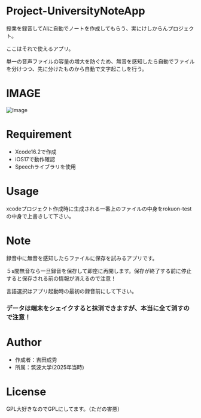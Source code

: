 # Project-UniversityNoteApp
 
授業を録音してAIに自動でノートを作成してもらう、実にけしからんプロジェクト。

ここはそれで使えるアプリ。

単一の音声ファイルの容量の増大を防ぐため、無音を感知したら自動でファイルを分けつつ、先に分けたものから自動で文字起こしを行う。
 
# IMAGE
![Image](https://github.com/user-attachments/assets/80f41f5a-1ef7-4fcb-8922-a3f46976abc3)
 
# Requirement
 
* Xcode16.2で作成
* iOS17で動作確認
* Speechライブラリを使用
 
# Usage
 
xcodeプロジェクト作成時に生成される一番上のファイルの中身をrokuon-testの中身で上書きして下さい。
 
# Note
 
録音中に無音を感知したらファイルに保存を試みるアプリです。

５s間無音なら一旦録音を保存して即座に再開します。保存が終了する前に停止すると保存される前の情報が消えるので注意！

言語選択はアプリ起動時の最初の録音前にして下さい。

### データは端末をシェイクすると抹消できますが、本当に全て消すので注意！
 
# Author
 
* 作成者：吉田成秀
* 所属：筑波大学(2025年当時)
 
# License
GPL大好きなのでGPLにしてます。（ただの害悪）
